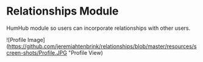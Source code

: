 # Relationships Module

HumHub module so users can incorporate relationships with other users. 

![Profile Image](https://github.com/jeremiahtenbrink/relationships/blob/master/resources/screen-shots/Profile.JPG "Profile View)
